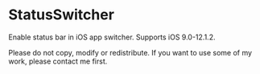 # StatusSwitcher
Enable status bar in iOS app switcher.
Supports iOS 9.0-12.1.2.

Please do not copy, modify or redistribute. If you want to use some of my work, please contact me first.